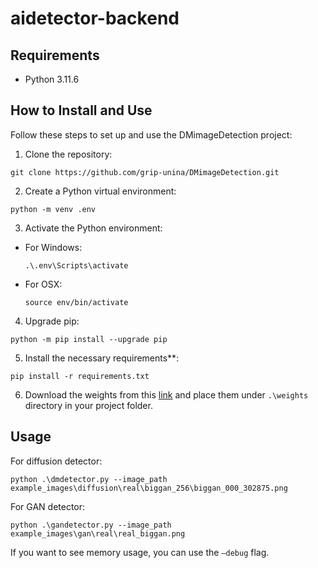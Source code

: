 # aidetector-backend

## Requirements

- Python 3.11.6

## How to Install and Use

Follow these steps to set up and use the DMimageDetection project:

1. Clone the repository:
```
git clone https://github.com/grip-unina/DMimageDetection.git
```

2. Create a Python virtual environment:
```
python -m venv .env
```

3. Activate the Python environment:
- For Windows:
  ```
  .\.env\Scripts\activate
  ```
- For OSX:
  ```
  source env/bin/activate
  ```

4. Upgrade pip:
```
python -m pip install --upgrade pip
```

5. Install the necessary requirements**:
```
pip install -r requirements.txt
```

6. Download the weights from this [link](https://www.dropbox.com/s/pkj8p3v1gmm8t4p/weights.zip?dl=0) and place them under `.\weights` directory in your project folder.

## Usage

For diffusion detector:

`python .\dmdetector.py --image_path example_images\diffusion\real\biggan_256\biggan_000_302875.png`

For GAN detector:

`python .\gandetector.py --image_path example_images\gan\real\real_biggan.png`

If you want to see memory usage, you can use the `—debug` flag.
